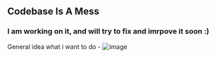 ## Codebase Is A Mess
### I am working on it, and will try to fix and imrpove it soon :)

General idea what i want to do -
![image](https://github.com/user-attachments/assets/f72c28f7-8c51-4e9e-96ab-b5d81012b179)

